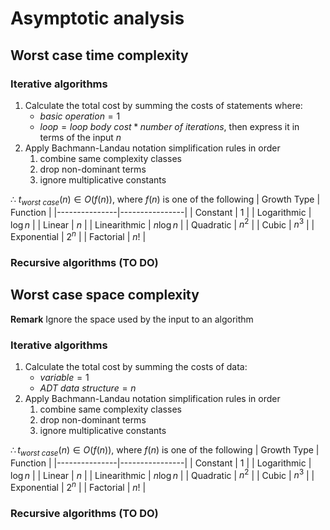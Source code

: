 # Asymptotic analysis

## Worst case time complexity

### Iterative algorithms

1. Calculate the total cost by summing the costs of statements where:  
    - $basic \ operation = 1$ 
    - $loop = loop \ body \ cost * number \ of \ iterations$, then express it in terms of the input $n$
3. Apply Bachmann-Landau notation simplification rules in order
   1. combine same complexity classes
   2. drop non-dominant terms
   3. ignore multiplicative constants

$\therefore \ t_{worst \ case}(n) \in O(f(n))$, where $f(n)$ is one of the following
| Growth Type   | Function       |
|---------------|----------------|
| Constant      | $1$            |
| Logarithmic   | $\log n$       |
| Linear        | $n$            |
| Linearithmic  | $n \log n$     |
| Quadratic     | $n^2$          |
| Cubic         | $n^3$          |
| Exponential   | $2^n$          |
| Factorial     | $n!$           |

### Recursive algorithms (TO DO)

## Worst case space complexity

**Remark** Ignore the space used by the input to an algorithm

### Iterative algorithms

1. Calculate the total cost by summing the costs of data:  
    - $variable = 1$ 
    - $ADT \ data \ structure = n$
3. Apply Bachmann-Landau notation simplification rules in order
   1. combine same complexity classes
   2. drop non-dominant terms
   3. ignore multiplicative constants

$\therefore t_{worst \ case}(n) \in O(f(n))$, where $f(n)$ is one of the following
| Growth Type   | Function       |
|---------------|----------------|
| Constant      | $1$            |
| Logarithmic   | $\log n$       |
| Linear        | $n$            |
| Linearithmic  | $n \log n$     |
| Quadratic     | $n^2$          |
| Cubic         | $n^3$          |
| Exponential   | $2^n$          |
| Factorial     | $n!$           |

### Recursive algorithms (TO DO)
